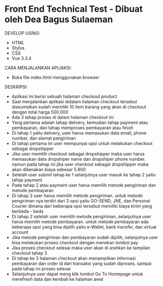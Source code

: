 # Front End Technical Test - Dibuat oleh Dea Bagus Sulaeman

DEVELOP USING:
- HTML
- Stylus
- CSS
- Vue 3.3.4

CARA MENJALANKAN APLIAKSI:
- Buka file index.html menggunakan browser

DESKRIPSI:
- Aplikasi ini berisi sebuah halaman checkout product
- Saat menjalankan aplikasi didalam halaman checkout tersebut diasumsikan sudah memiliki 10 item barang yang akan di checkout dengan total harga 500.000
- Ada 3 tahap proses di dalam halaman checkout ini
- Yang pertama adalah tahap delivery, kemudian tahap payment atau pembayaran, dan tahap memproses pembayaran atau finish
- Di tahap 1 yaitu delivery, user harus memasukan data email, phone number, dan alamat pengiriman
- Di tahap pertama ini user mempunyai opsi untuk melakukan checkout sebagai dropshipper
- Jika user memilih checkout sebagai dropshipper maka user harus memasukan data dropshiper name dan dropshiper phone number. namun pada tahap ini jika user checkout sebagai dropshipper maka akan dikenakan biaya sebesar 5.900
- Setelah user submit tahap ke 1 selanjutnya user masuk ke tahap 2 yaitu tahap payment
- Pada tahap 2 atau payment user harus memilih metode pengiriman dan metode pembayaran
- Di tahap 2 user harus memilih metode pengiriman. untuk metode pengiriman nya terdiri dari 3 opsi yaitu GO-SEND, JNE, dan Personal Courier dimana dari beberapa opsi tersebut memiliki biaya kirim yang berbeda - beda
- Di tahap 2 setelah user memilih metode pengiriman, selanjutnya user harus memilih metode pembayaran. untuk metode pembayaran ada beberapa opsi yang bisa dipilih yaitu e-Wallet, bank transfer, dan virtual account
- Jika metode pengiriman dan pembayaran sudah dipilih, selanjutnya user bisa melakukan proses checkout dengan menekan tombol pay
- Jika proses checkout selesai maka user akan di arahkan ke tampilan checkout tahap 3
- Di tahap ke 3 halaman checkout akan menampilkan informasi pembayaran dan order id dari transaksi yang sudah diproses. sampai pada tahap ini proses selesai
- Selanjutnya user dapat meng klik tombol Go To Homepage untuk merefresh data dan kembali ke halaman awal